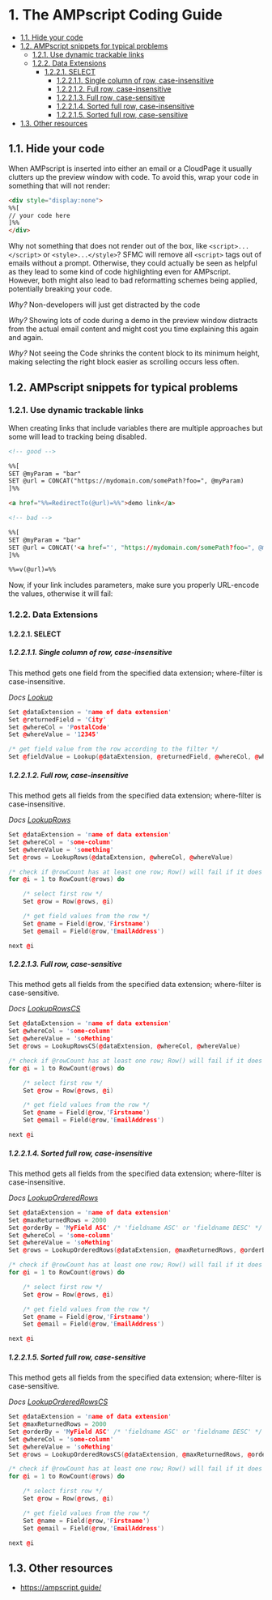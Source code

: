 # 1. The AMPscript Coding Guide

- [1.1. Hide your code](#11-hide-your-code)
- [1.2. AMPscript snippets for typical problems](#12-ampscript-snippets-for-typical-problems)
  - [1.2.1. Use dynamic trackable links](#121-use-dynamic-trackable-links)
  - [1.2.2. Data Extensions](#122-data-extensions)
    - [1.2.2.1. SELECT](#1221-select)
      - [1.2.2.1.1. Single column of row, case-insensitive](#12211-single-column-of-row-case-insensitive)
      - [1.2.2.1.2. Full row, case-insensitive](#12212-full-row-case-insensitive)
      - [1.2.2.1.3. Full row, case-sensitive](#12213-full-row-case-sensitive)
      - [1.2.2.1.4. Sorted full row, case-insensitive](#12214-sorted-full-row-case-insensitive)
      - [1.2.2.1.5. Sorted full row, case-sensitive](#12215-sorted-full-row-case-sensitive)
- [1.3. Other resources](#13-other-resources)

## 1.1. Hide your code

When AMPscript is inserted into either an email or a CloudPage it usually clutters up the preview window with code. To avoid this, wrap your code in something that will not render:

```html
<div style="display:none">
%%[
// your code here
]%%
</div>
```

Why not something that does not render out of the box, like `<script>...</script>` or `<style>...</style>`? SFMC will remove all `<script>` tags out of emails without a prompt. Otherwise, they could actually be seen as helpful as they lead to some kind of code highlighting even for AMPscript. However, both might also lead to bad reformatting schemes being applied, potentially breaking your code.

_Why?_ Non-developers will just get distracted by the code

_Why?_ Showing lots of code during a demo in the preview window distracts from the actual email content and might cost you time explaining this again and again.

_Why?_ Not seeing the Code shrinks the content block to its minimum height, making selecting the right block easier as scrolling occurs less often.

## 1.2. AMPscript snippets for typical problems

### 1.2.1. Use dynamic trackable links

When creating links that include variables there are multiple approaches but some will lead to tracking being disabled.

```html
<!-- good -->

%%[
SET @myParam = "bar"
SET @url = CONCAT("https://mydomain.com/somePath?foo=", @myParam)
]%%

<a href="%%=RedirectTo(@url)=%%">demo link</a>
```

```html
<!-- bad -->

%%[
SET @myParam = "bar"
SET @url = CONCAT('<a href="', "https://mydomain.com/somePath?foo=", @myParam, '">demo link</a>')
]%%

%%=v(@url)=%%
```

Now, if your link includes parameters, make sure you properly URL-encode the values, otherwise it will fail:

### 1.2.2. Data Extensions

#### 1.2.2.1. SELECT

##### 1.2.2.1.1. Single column of row, case-insensitive

This method gets one field from the specified data extension; where-filter is case-insensitive.

_Docs [Lookup](https://developer.salesforce.com/docs/atlas.en-us.noversion.mc-programmatic-content.meta/mc-programmatic-content/lookup.htm)_

```c++
Set @dataExtension = 'name of data extension'
Set @returnedField = 'City'
Set @whereCol = 'PostalCode'
Set @whereValue = '12345'

/* get field value from the row according to the filter */
Set @fieldValue = Lookup(@dataExtension, @returnedField, @whereCol, @whereValue)
```

##### 1.2.2.1.2. Full row, case-insensitive

This method gets all fields from the specified data extension; where-filter is case-insensitive.

_Docs [LookupRows](https://developer.salesforce.com/docs/atlas.en-us.noversion.mc-programmatic-content.meta/mc-programmatic-content/lookuprows.htm)_

```c++
Set @dataExtension = 'name of data extension'
Set @whereCol = 'some-column'
Set @whereValue = 'something'
Set @rows = LookupRows(@dataExtension, @whereCol, @whereValue)

/* check if @rowCount has at least one row; Row() will fail if it does not */
for @i = 1 to RowCount(@rows) do

	/* select first row */
	Set @row = Row(@rows, @i)

	/* get field values from the row */
	Set @name = Field(@row,'Firstname')
	Set @email = Field(@row,'EmailAddress')

next @i
```

##### 1.2.2.1.3. Full row, case-sensitive

This method gets all fields from the specified data extension; where-filter is case-sensitive.

_Docs [LookupRowsCS](https://developer.salesforce.com/docs/atlas.en-us.noversion.mc-programmatic-content.meta/mc-programmatic-content/lookuprowscs.htm)_

```c++
Set @dataExtension = 'name of data extension'
Set @whereCol = 'some-column'
Set @whereValue = 'soMething'
Set @rows = LookupRowsCS(@dataExtension, @whereCol, @whereValue)

/* check if @rowCount has at least one row; Row() will fail if it does not */
for @i = 1 to RowCount(@rows) do

	/* select first row */
	Set @row = Row(@rows, @i)

	/* get field values from the row */
	Set @name = Field(@row,'Firstname')
	Set @email = Field(@row,'EmailAddress')

next @i
```

##### 1.2.2.1.4. Sorted full row, case-insensitive

This method gets all fields from the specified data extension; where-filter is case-insensitive.

_Docs [LookupOrderedRows](https://developer.salesforce.com/docs/atlas.en-us.noversion.mc-programmatic-content.meta/mc-programmatic-content/lookuporderedrows.htm)_

```c++
Set @dataExtension = 'name of data extension'
Set @maxReturnedRows = 2000
Set @orderBy = 'MyField ASC' /* 'fieldname ASC' or 'fieldname DESC' */
Set @whereCol = 'some-column'
Set @whereValue = 'soMething'
Set @rows = LookupOrderedRows(@dataExtension, @maxReturnedRows, @orderBy, @whereCol, @whereValue)

/* check if @rowCount has at least one row; Row() will fail if it does not */
for @i = 1 to RowCount(@rows) do

	/* select first row */
	Set @row = Row(@rows, @i)

	/* get field values from the row */
	Set @name = Field(@row,'Firstname')
	Set @email = Field(@row,'EmailAddress')

next @i
```

##### 1.2.2.1.5. Sorted full row, case-sensitive

This method gets all fields from the specified data extension; where-filter is case-sensitive.

_Docs [LookupOrderedRowsCS](https://developer.salesforce.com/docs/atlas.en-us.noversion.mc-programmatic-content.meta/mc-programmatic-content/lookuporderedrowscs.htm)_

```c++
Set @dataExtension = 'name of data extension'
Set @maxReturnedRows = 2000
Set @orderBy = 'MyField ASC' /* 'fieldname ASC' or 'fieldname DESC' */
Set @whereCol = 'some-column'
Set @whereValue = 'soMething'
Set @rows = LookupOrderedRowsCS(@dataExtension, @maxReturnedRows, @orderBy, @whereCol, @whereValue)

/* check if @rowCount has at least one row; Row() will fail if it does not */
for @i = 1 to RowCount(@rows) do

	/* select first row */
	Set @row = Row(@rows, @i)

	/* get field values from the row */
	Set @name = Field(@row,'Firstname')
	Set @email = Field(@row,'EmailAddress')

next @i
```

## 1.3. Other resources

- https://ampscript.guide/
